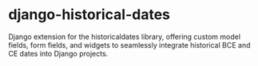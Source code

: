# django-historical-dates
Django extension for the historicaldates library, offering custom model fields, form fields, and widgets to seamlessly integrate historical BCE and CE dates into Django projects.
